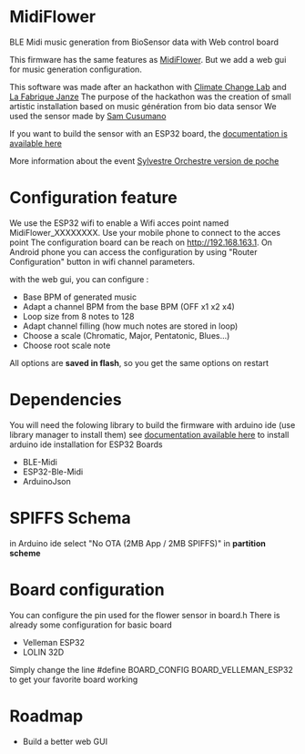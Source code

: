 # MidiFlower
BLE Midi music generation from BioSensor data with Web control board


This firmware has the same features as [MidiFlower](https://github.com/crocsg/MidiFlower). But we add a web gui for music generation configuration.

This software was made after an hackathon with [Climate Change Lab](https://climatechangelab.org/) and [La Fabrique Janze](https://lafabrique.rafcom.bzh/)
The purpose of the hackathon was the creation of small artistic installation based on music génération from bio data sensor
We used the sensor made by [Sam Cusumano](https://github.com/electricityforprogress/MIDIsprout)

If you want to build the sensor with an ESP32 board, the [documentation is available here](https://wikifab.org/wiki/Capteur_BioData_pour_ESP32)

More information about the event [Sylvestre Orchestre version de poche](https://climatechangelab.org/2021/12/13/sylvestre-orchestre-version-de-poche-retour-sur-le-hackathon-de-decembre-2021/)




# Configuration feature
We use the ESP32 wifi to enable a Wifi  acces point named MidiFlower_XXXXXXXX.
Use your mobile phone to connect to the acces point
The configuration board can be reach on http://192.168.163.1. On Android phone you can access the configuration by using "Router Configuration" button
in wifi channel parameters.

with the web gui, you can configure :
- Base BPM of generated music
- Adapt a channel BPM from the base BPM (OFF x1 x2 x4)
- Loop size from 8 notes to 128
- Adapt channel filling (how much notes are stored in loop)
- Choose a scale (Chromatic, Major, Pentatonic, Blues...)
- Choose root scale note

All options are **saved in flash**, so you get the same options on restart


# Dependencies
You will need the folowing library to build the firmware with arduino ide (use library manager to install them)
see [documentation available here](https://wikifab.org/wiki/Capteur_BioData_pour_ESP32) to install arduino ide installation for ESP32 Boards

- BLE-Midi
- ESP32-Ble-Midi
- ArduinoJson

# SPIFFS  Schema
in Arduino ide select "No OTA (2MB App / 2MB SPIFFS)" in **partition scheme**

# Board configuration
You can configure the pin used for the flower sensor in board.h
There is already some configuration for basic board
- Velleman ESP32
- LOLIN 32D

Simply change the line 
#define BOARD_CONFIG    BOARD_VELLEMAN_ESP32
to get your favorite board working

# Roadmap
- Build a better web GUI



